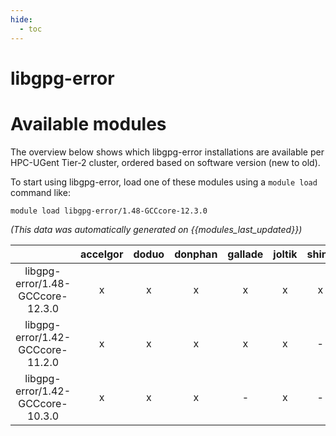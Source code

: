 ```yaml
---
hide:
  - toc
---
```


libgpg-error
============

# Available modules


The overview below shows which libgpg-error installations are available per HPC-UGent Tier-2 cluster, ordered based on software version (new to old).

To start using libgpg-error, load one of these modules using a `module load` command like:

```shell
module load libgpg-error/1.48-GCCcore-12.3.0
```

*(This data was automatically generated on {{modules_last_updated}})*  

| |accelgor|doduo|donphan|gallade|joltik|shinx|skitty|
| :---: | :---: | :---: | :---: | :---: | :---: | :---: | :---: |
|libgpg-error/1.48-GCCcore-12.3.0|x|x|x|x|x|x|x|
|libgpg-error/1.42-GCCcore-11.2.0|x|x|x|x|x|-|-|
|libgpg-error/1.42-GCCcore-10.3.0|x|x|x|-|x|-|-|
